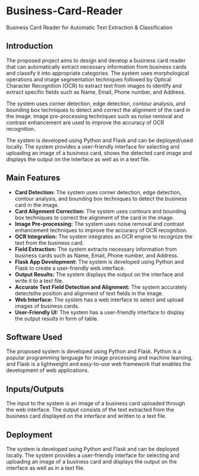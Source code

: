 # Business-Card-Reader
Business Card Reader for Automatic Text Extraction &amp; Classification

## Introduction
The proposed project aims to design and develop a business card reader that can automatically extract necessary information from business cards and classify it into appropriate categories. The system uses morphological operations and image segmentation techniques followed by Optical Character Recognition (OCR) to extract text from images to identify and extract specific fields such as Name, Email, Phone number, and Address.

The system uses corner detection, edge detection, contour analysis, and bounding box techniques to detect and correct the alignment of the card in the image. Image pre-processing techniques such as noise removal and contrast enhancement are used to improve the accuracy of OCR recognition.

The system is developed using Python and Flask and can be deployed/used locally. The system provides a user-friendly interface for selecting and uploading an image of a business card, shows the detected card image and displays the output on the interface as well as in a text file.

## Main Features
- **Card Detection:** The system uses corner detection, edge detection, contour analysis, and bounding box techniques to detect the business card in the image.
- **Card Alignment Correction:** The system uses contours and bounding box techniques to correct the alignment of the card in the image.
- **Image Pre-processing:** The system uses noise removal and contrast enhancement techniques to improve the accuracy of OCR recognition.
- **OCR Integration:** The system integrates an OCR engine to recognize the text from the business card.
- **Field Extraction:** The system extracts necessary information from business cards such as Name, Email, Phone number, and Address.
- **Flask App Development:** The system is developed using Python and Flask to create a user-friendly web interface.
- **Output Results:** The system displays the output on the interface and write it to a text file.
- **Accurate Text Field Detection and Alignment:** The system accurately detectsthe position and alignment of text fields in the image.
- **Web Interface:** The system has a web interface to select and upload images of business cards.
- **User-Friendly UI:** The system has a user-friendly interface to display the output results in form of table.

## Software Used
The proposed system is developed using Python and Flask. Python is a popular programming language for image processing and machine learning, and Flask is a lightweight and easy-to-use web framework that enables the development of web applications.

## Inputs/Outputs
The input to the system is an image of a business card uploaded through the web interface. The output consists of the text extracted from the business card displayed on the interface and written to a text file.

## Deployment
The system is developed using Python and Flask and can be deployed locally. The system provides a user-friendly interface for selecting and uploading an image of a business card and displays the output on the interface as well as in a text file.
